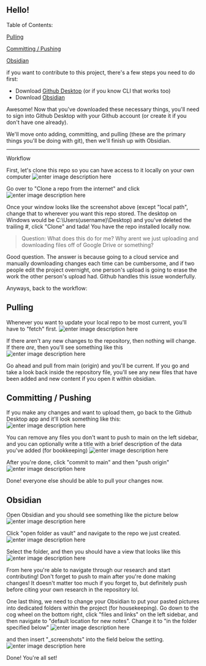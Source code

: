 ## Hello!

Table of Contents:

[Pulling](#Pulling)

[Committing / Pushing](Committing-/-Pushing)

[Obsidian](#Obsidian)


if you want to contribute to this project, there's a few steps you need to do first:
* Download [Github Desktop](https://desktop.github.com/download/) (or if you know CLI that works too)
* Download [Obsidian](https://obsidian.md/)

Awesome! Now that you've downloaded these necessary things, you'll need to sign into Github Desktop with your Github account (or create it if you don't have one already). 

We'll move onto adding, committing, and pulling (these are the primary things you'll be doing with git), then we'll finish up with Obsidian.
- - -
Workflow

First, let's clone this repo so you can have access to it locally on your own computer
![enter image description here](https://github.com/ImSentient/LASSO/blob/main/Pictures/2.png)

Go over to "Clone a repo from the internet" and click 
![enter image description here](https://github.com/ImSentient/LASSO/blob/main/Pictures/3.png)

Once your window looks like the screenshot above (except "local path", change that to wherever you want this repo stored. The desktop on Windows would be C:\Users\(username)\Desktop) and you've deleted the trailing #, click "Clone" and tada! You have the repo installed locally now. 

> Question: What does this do for me? Why arent we just uploading and downloading files off of Google Drive or something? 

Good question. The answer is because going to a cloud service and manually downloading changes each time can be cumbersome, and if two people edit the project overnight, one person's upload is going to erase the work the other person's upload had. Github handles this issue wonderfully. 

Anyways, back to the workflow:

## Pulling
Whenever you want to update your local repo to be most current, you'll have to "fetch" first. 
![enter image description here](https://github.com/ImSentient/LASSO/blob/main/Pictures/4.png)

If there aren't any new changes to the repository, then nothing will change. If there *are*, then you'll see something like this
![enter image description here](https://github.com/ImSentient/LASSO/blob/main/Pictures/5.png)

Go ahead and pull from main (origin) and you'll be current. If you go and take a look back inside the repository file, you'll see any new files that have been added and new content if you open it within obsidian.

## Committing / Pushing
If you make any changes and want to upload them, go back to the Github Desktop app and it'll look something like this:
![enter image description here](https://github.com/ImSentient/LASSO/blob/main/Pictures/6.png)

You can remove any files you don't want to push to main on the left sidebar, and you can optionally write a title with a brief description of the data you've added (for bookkeeping)
![enter image description here](https://github.com/ImSentient/LASSO/blob/main/Pictures/7.png)

After you're done, click "commit to main" and then "push origin"
![enter image description here](https://github.com/ImSentient/LASSO/blob/main/Pictures/8.png)

Done! everyone else should be able to pull your changes now.


## Obsidian
Open Obsidian and you should see something like the picture below
![enter image description here](https://github.com/ImSentient/LASSO/blob/main/Pictures/9.png)

Click "open folder as vault" and navigate to the repo we just created.
![enter image description here](https://github.com/ImSentient/LASSO/blob/main/Pictures/10.png)

Select the folder, and then you should have a view that looks like this
![enter image description here](https://github.com/ImSentient/LASSO/blob/main/Pictures/11.png)

From here you're able to navigate through our research and start contributing! Don't forget to push to main after you're done making changes! It doesn't matter too much if you forget to, but definitely push before citing your own research in the repository lol.

One last thing, we need to change your Obsidian to put your pasted pictures into dedicated folders within the project (for housekeeping). Go down to the cog wheel on the bottom right, click "files and links" on the left sidebar, and then navigate to "default location for new notes". Change it to "in the folder specified below" 
![enter image description here](https://github.com/ImSentient/LASSO/blob/main/Pictures/12.png)

and then insert "_screenshots" into the field below the setting.
![enter image description here](https://github.com/ImSentient/LASSO/blob/main/Pictures/13.png)

Done! You're all set!

